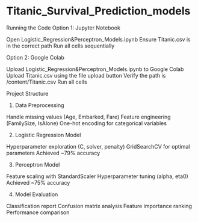 # Titanic_Survival_Prediction_models
Running the Code
Option 1: Jupyter Notebook

Open Logistic_Regression&Perceptron_Models.ipynb
Ensure Titanic.csv is in the correct path
Run all cells sequentially

Option 2: Google Colab

Upload Logistic_Regression&Perceptron_Models.ipynb to Google Colab
Upload Titanic.csv using the file upload button
Verify the path is /content/Titanic.csv
Run all cells

Project Structure
1. Data Preprocessing

Handle missing values (Age, Embarked, Fare)
Feature engineering (FamilySize, IsAlone)
One-hot encoding for categorical variables

2. Logistic Regression Model

Hyperparameter exploration (C, solver, penalty)
GridSearchCV for optimal parameters
Achieved ~79% accuracy

3. Perceptron Model

Feature scaling with StandardScaler
Hyperparameter tuning (alpha, eta0)
Achieved ~75% accuracy

4. Model Evaluation

Classification report
Confusion matrix analysis
Feature importance ranking
Performance comparison

